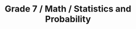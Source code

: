 ---
title: "Grade 7 / Math / Statistics and Probability"
subject: "math"
grade: "7"
area: "sp"
next_steps:
  - instructions: "With your student, discuss why we use random samples to represent larger populations rather than studying the whole population."
  - instructions: "With your student, find the experimental and theoretical probability of drawing a nine out of a deck of playing cards."
  - instructions: "With your student, discuss sample spaces and the definition of probability, and design simulations for compound probability."
  - instructions: "With your student, use known shapes to estimate the volume of a plastic bottle; interpret the slope and intercept of the line of best fit for the graph of time spent studying and math grades."
---